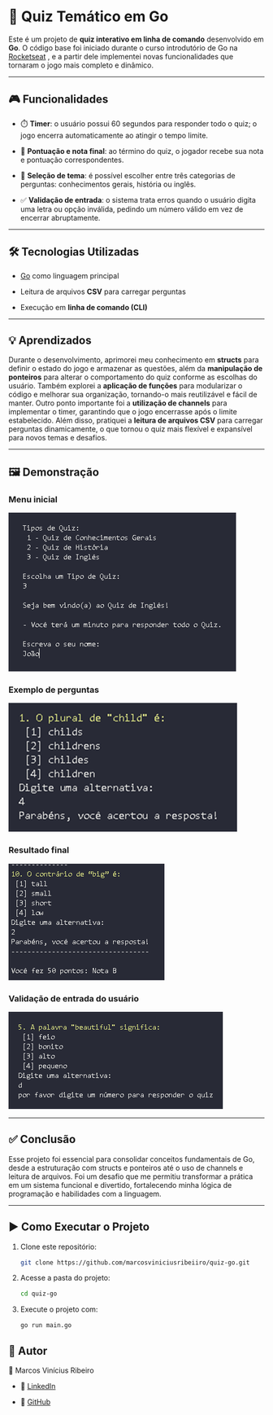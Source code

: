 
# 🎯 Quiz Temático em Go

Este é um projeto de **quiz interativo em linha de comando** desenvolvido em **Go**. O código base foi iniciado durante o curso introdutório de Go na [Rocketseat](https://www.rocketseat.com.br)
, e a partir dele implementei novas funcionalidades que tornaram o jogo mais completo e dinâmico.

---

## 🎮 Funcionalidades

- ⏱️ **Timer**: o usuário possui 60 segundos para responder todo o quiz; o jogo encerra automaticamente ao atingir o tempo limite.

- 📝 **Pontuação e nota final**: ao término do quiz, o jogador recebe sua nota e pontuação correspondentes.

- 🎯 **Seleção de tema**: é possível escolher entre três categorias de perguntas: conhecimentos gerais, história ou inglês.

- ✅ **Validação de entrada**: o sistema trata erros quando o usuário digita uma letra ou opção inválida, pedindo um número válido em vez de encerrar abruptamente.

---

## 🛠️ Tecnologias Utilizadas

- [Go](https://go.dev) como linguagem principal

- Leitura de arquivos **CSV** para carregar perguntas

- Execução em **linha de comando (CLI)**

---

## 💡 Aprendizados

Durante o desenvolvimento, aprimorei meu conhecimento em **structs** para definir o estado do jogo e armazenar as questões, além da **manipulação de ponteiros** para alterar o comportamento do quiz conforme as escolhas do usuário. Também explorei a **aplicação de funções** para modularizar o código e melhorar sua organização, tornando-o mais reutilizável e fácil de manter.
Outro ponto importante foi a **utilização de channels** para implementar o timer, garantindo que o jogo encerrasse após o limite estabelecido. Além disso, pratiquei a **leitura de arquivos CSV** para carregar perguntas dinamicamente, o que tornou o quiz mais flexível e expansível para novos temas e desafios.

---

## 🖼️ Demonstração

### Menu inicial

![Menu](imagens/menu.png)

### Exemplo de perguntas

![Perguntas](imagens/pergunta2.png)

### Resultado final

![Resultado](imagens/resultado.png)

### Validação de entrada do usuário

![Validação](imagens/validacao.png)

---

## ✅ Conclusão

Esse projeto foi essencial para consolidar conceitos fundamentais de Go, desde a estruturação com structs e ponteiros até o uso de channels e leitura de arquivos. Foi um desafio que me permitiu transformar a prática em um sistema funcional e divertido, fortalecendo minha lógica de programação e habilidades com a linguagem.

---

## ▶️ Como Executar o Projeto

1. Clone este repositório:
   ```bash
   git clone https://github.com/marcosviniciusribeiiro/quiz-go.git

2. Acesse a pasta do projeto:
   ```bash
   cd quiz-go

3. Execute o projeto com:
   ```bash
   go run main.go

## 📌 Autor

👤 Marcos Vinícius Ribeiro
- 📧 [LinkedIn](https://www.linkedin.com/in/marcos-vinícius-ribeiro-gonçalves-46a0b0351)

- 📂 [GitHub](https://github.com/Marcosviniciusribeiiro)
